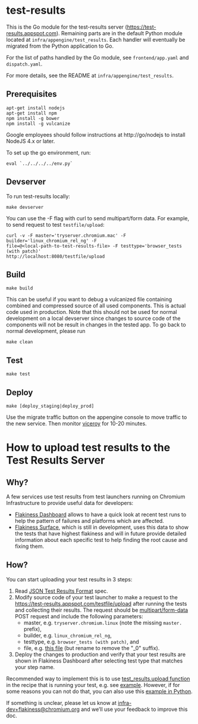 # test-results

This is the Go module for the test-results server
(https://test-results.appspot.com). Remaining parts are in the default Python
module located at `infra/appengine/test_results`. Each handler will eventually
be migrated from the Python application to Go.

For the list of paths handled by the Go module, see `frontend/app.yaml` and
`dispatch.yaml`.

For more details, see the README at `infra/appengine/test_results`.

## Prerequisites

```
apt-get install nodejs
apt-get install npm
npm install -g bower
npm install -g vulcanize
```

Google employees should follow instructions at http://go/nodejs to install
NodeJS 4.x or later.

To set up the go environment, run:
```
eval `../../../../env.py`
```

## Devserver

To run test-results locally:

```
make devserver
```

You can use the -F flag with curl to send multipart/form data. For example, to
send request to test `testfile/upload`:

```
curl -v -F master='tryserver.chromium.mac' -F builder='linux_chromium_rel_ng' -F
file=@<local-path-to-test-results-file> -F testtype='browser_tests (with patch)'
http://localhost:8080/testfile/upload
```

## Build

```
make build
```

This can be useful if you want to debug a vulcanized file containing combined
and compressed source of all used components. This is actual code used in
production. Note that this should not be used for normal development on a local
devserver since changes to source code of the components will not be result in
changes in the tested app. To go back to normal development, please run

```
make clean
```

## Test

```
make test
```

## Deploy

```
make [deploy_staging|deploy_prod]
```

Use the migrate traffic button on the appengine console to move traffic to the
new service. Then monitor [viceroy](go/test-results-viceroy) for 10-20 minutes.

# How to upload test results to the Test Results Server

## Why?

A few services use test results from test launchers running on Chromium
Infrastructure to provide useful data for developers:

* [Flakiness Dashboard] allows to have a quick look at recent test runs to help
  the pattern of failures and platforms which are affected.
* [Flakiness Surface], which is still in development, uses this data to show the
  tests that have highest flakiness and will in future provide detailed
  information about each specific test to help finding the root cause and fixing
  them.

## How?

You can start uploading your test results in 3 steps:

1. Read [JSON Test Results Format] spec.
1. Modify source code of your test launcher to make a request to the
   https://test-results.appspot.com/testfile/upload after running the tests and
   collecting their results. The request should be [multipart/form-data] POST
   request and include the following parameters:
   * master, e.g. `tryserver.chromium.linux` (note the missing `master.` prefix),
   * builder, e.g. `linux_chromium_rel_ng`,
   * testtype, e.g. `browser_tests (with patch)`, and
   * file, e.g. [this file][example-json-file] (but rename to remove the "_0"
     suffix).
1. Deploy the changes to production and verify that your test results are shown
   in Flakiness Dashboard after selecting test type that matches your step name.

Recommended way to implement this is to use [test\_results.upload function] in
the recipe that is running your test, e.g. see [example][recipe-upload-example].
However, if for some reasons you can not do that, you can also use this [example
in Python][python-upload-example].

If something is unclear, please let us know at infra-dev+flakiness@chromium.org
and we’ll use your feedback to improve this doc.

[Flakiness Dashboard]: https://test-results.appspot.com/dashboards/flakiness_dashboard.html#testType=interactive_ui_tests%20(with%20patch)&tests=WebViewInteractiveTests%2FWebViewDragDropInteractiveTest.DragDropWithinWebView%2F1
[issue 707664]: https://bugs.chromium.org/p/chromium/issues/detail?id=707664
[issue 707545]: https://bugs.chromium.org/p/chromium/issues/detail?id=707545
[Flakiness Surface]: https://test-results.appspot.com/flakiness
[JSON Test Results Format]: https://www.chromium.org/developers/the-json-test-results-format
[multipart/form-data]: https://www.w3.org/TR/html401/interact/forms.html#h-17.13.4.2
[example-json-file]: ./frontend/testdata/full_results_0.json
[test\_results.upload function]: https://cs.chromium.org/chromium/build/scripts/slave/recipe_modules/test_results/api.py?l=11&rcl=4892db3bf1623b939c31f5929c139abec080c9a6
[recipe-upload-example]: https://cs.chromium.org/chromium/build/scripts/slave/recipe_modules/chromium_tests/steps.py?l=432&rcl=4892db3bf1623b939c31f5929c139abec080c9a6
[python-upload-example]: https://cs.chromium.org/chromium/build/scripts/slave/recipe_modules/test_results/resources/test_results_uploader.py?l=31&rcl=4892db3bf1623b939c31f5929c139abec080c9a6
